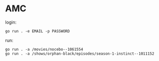 # AMC

login:

~~~
go run . -e EMAIL -p PASSWORD
~~~

run:

~~~
go run . -a /movies/nocebo--1061554
go run . -a /shows/orphan-black/episodes/season-1-instinct--1011152
~~~
